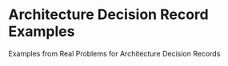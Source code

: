 # Architecture Decision Record Examples
Examples from Real Problems for Architecture Decision Records
